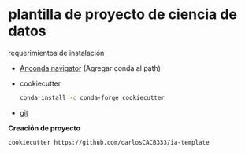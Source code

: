 # plantilla de proyecto de ciencia de datos

requerimientos de instalación

- [Anconda navigator](https://www.anaconda.com/products/distribution) (Agregar conda al path)
- cookiecutter

  ```bash
  conda install -c conda-forge cookiecutter
  ```

- [git](https://git-scm.com/downloads)

**Creación de proyecto**

```bash
cookiecutter https://github.com/carlosCACB333/ia-template
```
